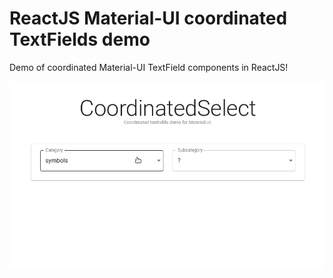 # ReactJS Material-UI coordinated TextFields demo

Demo of coordinated Material-UI TextField components in ReactJS!

![Demo GIF](./demo.gif)
